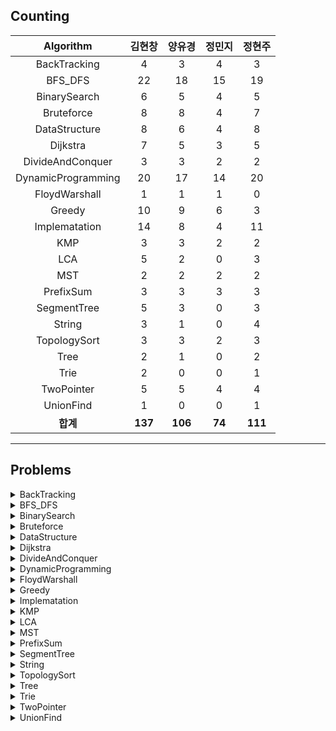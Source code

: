 ## Counting
|    Algorithm    | 김현창 | 양유경 | 정민지 | 정현주 |
| :-------------: | :----: | :----: | :----: | :----: |
|BackTracking|4|3|4|3|
|BFS_DFS|22|18|15|19|
|BinarySearch|6|5|4|5|
|Bruteforce|8|8|4|7|
|DataStructure|8|6|4|8|
|Dijkstra|7|5|3|5|
|DivideAndConquer|3|3|2|2|
|DynamicProgramming|20|17|14|20|
|FloydWarshall|1|1|1|0|
|Greedy|10|9|6|3|
|Implematation|14|8|4|11|
|KMP|3|3|2|2|
|LCA|5|2|0|3|
|MST|2|2|2|2|
|PrefixSum|3|3|3|3|
|SegmentTree|5|3|0|3|
|String|3|1|0|4|
|TopologySort|3|3|2|3|
|Tree|2|1|0|2|
|Trie|2|0|0|1|
|TwoPointer|5|5|4|4|
|UnionFind|1|0|0|1|
| **합계** | **137**|**106**|**74**|**111**|

---
## Problems
<details>
<summary>BackTracking</summary>
<div markdown="1">
    <ul>
        <li><a href="BackTracking/p14888_연산자끼워넣기">p14888 연산자끼워넣기</a></li>
        <li><a href="BackTracking/p14889_스타트와링크">p14889 스타트와링크</a></li>
        <li><a href="BackTracking/p15661_링크와스타트">p15661 링크와스타트</a></li>
        <li><a href="BackTracking/p1759_암호만들기">p1759 암호만들기</a></li>
    </ul>
</div>
</details>

<details>
<summary>BFS_DFS</summary>
<div markdown="1">
    <ul>
        <li><a href="BFS_DFS/p1012_유기농배추">p1012 유기농배추</a></li>
        <li><a href="BFS_DFS/p1189_컴백홈">p1189 컴백홈</a></li>
        <li><a href="BFS_DFS/p12851_숨바꼭질2">p12851 숨바꼭질2</a></li>
        <li><a href="BFS_DFS/p13549_숨바꼭질3">p13549 숨바꼭질3</a></li>
        <li><a href="BFS_DFS/p14502_연구소">p14502 연구소</a></li>
        <li><a href="BFS_DFS/p14940_쉬운최단거리">p14940 쉬운최단거리</a></li>
        <li><a href="BFS_DFS/p16197_두동전">p16197 두동전</a></li>
        <li><a href="BFS_DFS/p16236_아기상어">p16236 아기상어</a></li>
        <li><a href="BFS_DFS/p16946_벽부수고이동하기4">p16946 벽부수고이동하기4</a></li>
        <li><a href="BFS_DFS/p16953_AtoB">p16953 AtoB</a></li>
        <li><a href="BFS_DFS/p1697_숨바꼭질">p1697 숨바꼭질</a></li>
        <li><a href="BFS_DFS/p1707_이분그래프">p1707 이분그래프</a></li>
        <li><a href="BFS_DFS/p17129_윌리암슨수액빨이딱따구리가정보섬에올라온이유">p17129 윌리암슨수액빨이딱따구리가정보섬에올라온이유</a></li>
        <li><a href="BFS_DFS/p18405_경쟁적전염">p18405 경쟁적전염</a></li>
        <li><a href="BFS_DFS/p1939_중량제한">p1939 중량제한</a></li>
        <li><a href="BFS_DFS/p2206_벽부수고이동하기">p2206 벽부수고이동하기</a></li>
        <li><a href="BFS_DFS/p2251_물통">p2251 물통</a></li>
        <li><a href="BFS_DFS/p2310_어드벤처게임">p2310 어드벤처게임</a></li>
        <li><a href="BFS_DFS/p2468_안전영역">p2468 안전영역</a></li>
        <li><a href="BFS_DFS/p2583_영역구하기">p2583 영역구하기</a></li>
        <li><a href="BFS_DFS/p2606_바이러스">p2606 바이러스</a></li>
        <li><a href="BFS_DFS/p2644_촌수계산">p2644 촌수계산</a></li>
    </ul>
</div>
</details>

<details>
<summary>BinarySearch</summary>
<div markdown="1">
    <ul>
        <li><a href="BinarySearch/p2110_공유기설치">p2110 공유기설치</a></li>
        <li><a href="BinarySearch/p2473_세용액">p2473 세용액</a></li>
        <li><a href="BinarySearch/p2512_예산">p2512 예산</a></li>
        <li><a href="BinarySearch/p2805_나무자르기">p2805 나무자르기</a></li>
        <li><a href="BinarySearch/p4001_미노타우르스미궁">p4001 미노타우르스미궁</a></li>
        <li><a href="BinarySearch/p7453_합이0인네정수">p7453 합이0인네정수</a></li>
    </ul>
</div>
</details>

<details>
<summary>Bruteforce</summary>
<div markdown="1">
    <ul>
        <li><a href="Bruteforce/p1107_리모컨">p1107 리모컨</a></li>
        <li><a href="Bruteforce/p1182_부분수열의합">p1182 부분수열의합</a></li>
        <li><a href="Bruteforce/p15683_감시">p15683 감시</a></li>
        <li><a href="Bruteforce/p1747_소수and팰린드롬">p1747 소수and팰린드롬</a></li>
        <li><a href="Bruteforce/p18429_근손실">p18429 근손실</a></li>
        <li><a href="Bruteforce/p20529_가장가까운세사람의심리적거리">p20529 가장가까운세사람의심리적거리</a></li>
        <li><a href="Bruteforce/p2304_창고다각형">p2304 창고다각형</a></li>
        <li><a href="Bruteforce/p3085_사탕게임">p3085 사탕게임</a></li>
    </ul>
</div>
</details>

<details>
<summary>DataStructure</summary>
<div markdown="1">
    <ul>
        <li><a href="DataStructure/p11286_절댓값힙">p11286 절댓값힙</a></li>
        <li><a href="DataStructure/p1202_보석도둑">p1202 보석도둑</a></li>
        <li><a href="DataStructure/p13335_트럭">p13335 트럭</a></li>
        <li><a href="DataStructure/p1406_에디터">p1406 에디터</a></li>
        <li><a href="DataStructure/p1927_최소힙">p1927 최소힙</a></li>
        <li><a href="DataStructure/p1991_트리순회">p1991 트리순회</a></li>
        <li><a href="DataStructure/p23309_철도공사">p23309 철도공사</a></li>
        <li><a href="DataStructure/p5397_키로거">p5397 키로거</a></li>
    </ul>
</div>
</details>

<details>
<summary>Dijkstra</summary>
<div markdown="1">
    <ul>
        <li><a href="Dijkstra/p10282_해킹">p10282 해킹</a></li>
        <li><a href="Dijkstra/p11779_최소비용구하기2">p11779 최소비용구하기2</a></li>
        <li><a href="Dijkstra/p1238_파티">p1238 파티</a></li>
        <li><a href="Dijkstra/p1446_지름길">p1446 지름길</a></li>
        <li><a href="Dijkstra/p17270_연예인은힘들어">p17270 연예인은힘들어</a></li>
        <li><a href="Dijkstra/p1753_최단경로">p1753 최단경로</a></li>
        <li><a href="Dijkstra/p9370_미확인도착지">p9370 미확인도착지</a></li>
    </ul>
</div>
</details>

<details>
<summary>DivideAndConquer</summary>
<div markdown="1">
    <ul>
        <li><a href="DivideAndConquer/p10830_행렬제곱">p10830 행렬제곱</a></li>
        <li><a href="DivideAndConquer/p1493_박스채우기">p1493 박스채우기</a></li>
        <li><a href="DivideAndConquer/p2630_색종이만들기">p2630 색종이만들기</a></li>
    </ul>
</div>
</details>

<details>
<summary>DynamicProgramming</summary>
<div markdown="1">
    <ul>
        <li><a href="DynamicProgramming/p10844_쉬운계단수">p10844 쉬운계단수</a></li>
        <li><a href="DynamicProgramming/p11048_이동하기">p11048 이동하기</a></li>
        <li><a href="DynamicProgramming/p11049_행렬곱셈순서">p11049 행렬곱셈순서</a></li>
        <li><a href="DynamicProgramming/p11060_점프점프">p11060 점프점프</a></li>
        <li><a href="DynamicProgramming/p1149_RGB거리">p1149 RGB거리</a></li>
        <li><a href="DynamicProgramming/p12920_평범한배낭2">p12920 평범한배낭2</a></li>
        <li><a href="DynamicProgramming/p14501_퇴사">p14501 퇴사</a></li>
        <li><a href="DynamicProgramming/p1520_내리막길">p1520 내리막길</a></li>
        <li><a href="DynamicProgramming/p15486_퇴사2">p15486 퇴사2</a></li>
        <li><a href="DynamicProgramming/p17404_RGB거리2">p17404 RGB거리2</a></li>
        <li><a href="DynamicProgramming/p1912_연속합">p1912 연속합</a></li>
        <li><a href="DynamicProgramming/p1932_정수삼각형">p1932 정수삼각형</a></li>
        <li><a href="DynamicProgramming/p20303_할로윈의양아치">p20303 할로윈의양아치</a></li>
        <li><a href="DynamicProgramming/p2293_동전1">p2293 동전1</a></li>
        <li><a href="DynamicProgramming/p2302_극장좌석">p2302 극장좌석</a></li>
        <li><a href="DynamicProgramming/p2533_사회망서비스">p2533 사회망서비스</a></li>
        <li><a href="DynamicProgramming/p2579_계단오르기">p2579 계단오르기</a></li>
        <li><a href="DynamicProgramming/p7579_앱">p7579 앱</a></li>
        <li><a href="DynamicProgramming/p9095_123더하기">p9095 123더하기</a></li>
        <li><a href="DynamicProgramming/p9252_LCS2">p9252 LCS2</a></li>
    </ul>
</div>
</details>

<details>
<summary>FloydWarshall</summary>
<div markdown="1">
    <ul>
        <li><a href="FloydWarshall/p1389_케빈베이컨의6단계법칙">p1389 케빈베이컨의6단계법칙</a></li>
    </ul>
</div>
</details>

<details>
<summary>Greedy</summary>
<div markdown="1">
    <ul>
        <li><a href="Greedy/p11000_강의실배정">p11000 강의실배정</a></li>
        <li><a href="Greedy/p11501_주식">p11501 주식</a></li>
        <li><a href="Greedy/p1541_잃어버린괄호">p1541 잃어버린괄호</a></li>
        <li><a href="Greedy/p15903_카드합체놀이">p15903 카드합체놀이</a></li>
        <li><a href="Greedy/p16496_큰수만들기">p16496 큰수만들기</a></li>
        <li><a href="Greedy/p1700_멀티탭스케줄링">p1700 멀티탭스케줄링</a></li>
        <li><a href="Greedy/p1715_카드정렬하기">p1715 카드정렬하기</a></li>
        <li><a href="Greedy/p1946_신입사원">p1946 신입사원</a></li>
        <li><a href="Greedy/p2138_전구와스위치">p2138 전구와스위치</a></li>
        <li><a href="Greedy/p2885_초콜릿식사">p2885 초콜릿식사</a></li>
    </ul>
</div>
</details>

<details>
<summary>Implematation</summary>
<div markdown="1">
    <ul>
        <li><a href="Implematation/p12100_2048Easy">p12100 2048Easy</a></li>
        <li><a href="Implematation/p14503_로봇청소기">p14503 로봇청소기</a></li>
        <li><a href="Implematation/p16637_괄호추가하기">p16637 괄호추가하기</a></li>
        <li><a href="Implematation/p17136_색종이붙이기">p17136 색종이붙이기</a></li>
        <li><a href="Implematation/p1713_후보추천하기">p1713 후보추천하기</a></li>
        <li><a href="Implematation/p17780_새로운게임">p17780 새로운게임</a></li>
        <li><a href="Implematation/p1800_인터넷설치">p1800 인터넷설치</a></li>
        <li><a href="Implematation/p19236_청소년상어">p19236 청소년상어</a></li>
        <li><a href="Implematation/p20006_랭킹전대기열">p20006 랭킹전대기열</a></li>
        <li><a href="Implematation/p20056_마법사상어와파이어볼">p20056 마법사상어와파이어볼</a></li>
        <li><a href="Implematation/p20057_마법사상어와토네이도">p20057 마법사상어와토네이도</a></li>
        <li><a href="Implematation/p20058_마법사상어와파이어스톰">p20058 마법사상어와파이어스톰</a></li>
        <li><a href="Implematation/p23289_온풍기안녕">p23289 온풍기안녕</a></li>
        <li><a href="Implematation/p2632_피자판매">p2632 피자판매</a></li>
    </ul>
</div>
</details>

<details>
<summary>KMP</summary>
<div markdown="1">
    <ul>
        <li><a href="KMP/p11585_속타는저녁메뉴">p11585 속타는저녁메뉴</a></li>
        <li><a href="KMP/p1305_광고">p1305 광고</a></li>
        <li><a href="KMP/p7575_바이러스">p7575 바이러스</a></li>
    </ul>
</div>
</details>

<details>
<summary>LCA</summary>
<div markdown="1">
    <ul>
        <li><a href="LCA/p11437_LCA">p11437 LCA</a></li>
        <li><a href="LCA/p11438_LCA2">p11438 LCA2</a></li>
        <li><a href="LCA/p15481_그래프와MST">p15481 그래프와MST</a></li>
        <li><a href="LCA/p1626_두번째로작은스패닝트리">p1626 두번째로작은스패닝트리</a></li>
        <li><a href="LCA/p3176_도로네트워크">p3176 도로네트워크</a></li>
    </ul>
</div>
</details>

<details>
<summary>MST</summary>
<div markdown="1">
    <ul>
        <li><a href="MST/p14950_정복자">p14950 정복자</a></li>
        <li><a href="MST/p16398_행성연결">p16398 행성연결</a></li>
    </ul>
</div>
</details>

<details>
<summary>PrefixSum</summary>
<div markdown="1">
    <ul>
        <li><a href="PrefixSum/p14476_최대공약수하나빼기">p14476 최대공약수하나빼기</a></li>
        <li><a href="PrefixSum/p25682_체스판다시칠하기2">p25682 체스판다시칠하기2</a></li>
        <li><a href="PrefixSum/프로그래머스LV3_파괴되지않은건물">프로그래머스LV3 파괴되지않은건물</a></li>
    </ul>
</div>
</details>

<details>
<summary>SegmentTree</summary>
<div markdown="1">
    <ul>
        <li><a href="SegmentTree/p10167_금광">p10167 금광</a></li>
        <li><a href="SegmentTree/p18196_정기모임">p18196 정기모임</a></li>
        <li><a href="SegmentTree/p2243_사탕상자">p2243 사탕상자</a></li>
        <li><a href="SegmentTree/p2357_최소값과최댓값">p2357 최소값과최댓값</a></li>
        <li><a href="SegmentTree/p2517_달리기">p2517 달리기</a></li>
    </ul>
</div>
</details>

<details>
<summary>String</summary>
<div markdown="1">
    <ul>
        <li><a href="String/p1294_문자열장식">p1294 문자열장식</a></li>
        <li><a href="String/p20920_영단어암기는괴로워">p20920 영단어암기는괴로워</a></li>
        <li><a href="String/p9177_단어섞기">p9177 단어섞기</a></li>
        <li><a href="String/p9935_문자열폭발">p9935 문자열폭발</a></li>
    </ul>
</div>
</details>

<details>
<summary>TopologySort</summary>
<div markdown="1">
    <ul>
        <li><a href="TopologySort/p2056_작업">p2056 작업</a></li>
        <li><a href="TopologySort/p2623_음악프로그램">p2623 음악프로그램</a></li>
        <li><a href="TopologySort/p5021_왕위계승">p5021 왕위계승</a></li>
    </ul>
</div>
</details>

<details>
<summary>Tree</summary>
<div markdown="1">
    <ul>
        <li><a href="Tree/p1967_트리의지름">p1967 트리의지름</a></li>
        <li><a href="Tree/p5639_이진검색트리">p5639 이진검색트리</a></li>
    </ul>
</div>
</details>

<details>
<summary>Trie</summary>
<div markdown="1">
    <ul>
        <li><a href="Trie/p5670_휴대폰자판">p5670 휴대폰자판</a></li>
        <li><a href="Trie/p9202_Boggle">p9202 Boggle</a></li>
    </ul>
</div>
</details>

<details>
<summary>TwoPointer</summary>
<div markdown="1">
    <ul>
        <li><a href="TwoPointer/p20922_겹치는건싫어">p20922 겹치는건싫어</a></li>
        <li><a href="TwoPointer/p22857_가장긴짝수연속한부분수열small">p22857 가장긴짝수연속한부분수열small</a></li>
        <li><a href="TwoPointer/p22862_가장긴짝수연속한부분수열large">p22862 가장긴짝수연속한부분수열large</a></li>
        <li><a href="TwoPointer/p2531_회전초밥">p2531 회전초밥</a></li>
        <li><a href="TwoPointer/p2842_집배원한상덕">p2842 집배원한상덕</a></li>
    </ul>
</div>
</details>

<details>
<summary>UnionFind</summary>
<div markdown="1">
    <ul>
        <li><a href="UnionFind/p1043_거짓말">p1043 거짓말</a></li>
    </ul>
</div>
</details>
